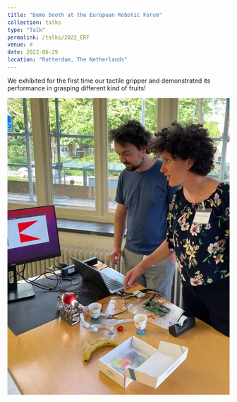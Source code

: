 ```yaml
---
title: "Demo booth at the European Robotic Forum"
collection: talks
type: "Talk"
permalink: /talks/2022_ERF
venue: #
date: 2022-06-29
location: "Rotterdam, The Netherlands"
---
```


We exhibited for the first time our tactile gripper and demonstrated its performance in grasping different kind of fruits!

![ERF_2022](/images/ERF2022.jpg)
